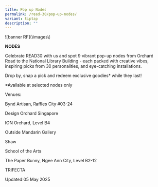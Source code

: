 ```yaml
---
title: Pop up Nodes
permalink: /read-30/pop-up-nodes/
variant: tiptap
description: ""
---
```

<p>![banner RF](\images\)</p>
<p><strong>NODES</strong>
</p>
<p>Celebrate READ30 with us and spot 9 vibrant pop-up nodes from Orchard
Road to the National Library Building - each packed with creative vibes,
inspiring picks from 30 personalities, and eye-catching installations.</p>
<p>Drop by, snap a pick and redeem exclusive goodies* while they last!</p>
<p>*Available at selected nodes only</p>
<p></p>
<p>Venues:</p>
<p>Bynd Artisan, Raffles City #03-24</p>
<p>Design Orchard Singapore</p>
<p>ION Orchard, Level B4</p>
<p>Outside Mandarin Gallery</p>
<p>Shaw</p>
<p>School of the Arts</p>
<p>The Paper Bunny, Ngee Ann City, Level B2-12</p>
<p>TRIFECTA</p>
<p></p>
<p>Updated 05 May 2025</p>